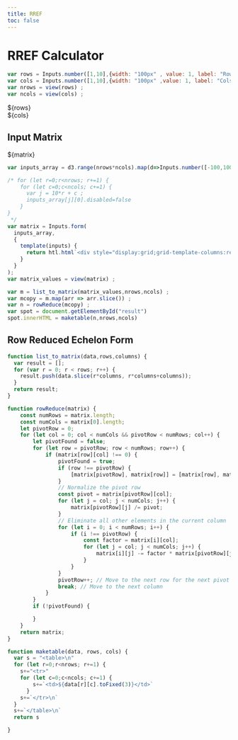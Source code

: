 ```yaml
---
title: RREF
toc: false
---
```


# RREF Calculator
<style>
  form:has([disabled]) {
  background: gray;
}

form [disabled] {
  background: gray;
}

table {
  table-layout: fixed; 
  width: auto;
  margin: 0 auto; 
}

table, th, td {
 width: 100px ;   
 border: 2px solid;
 padding: 5px ; 
}


</style>

```js
var rows = Inputs.number([1,10],{width: "100px" , value: 1, label: "Rows:"}) ; 
var cols = Inputs.number([1,10],{width: "100px" ,value: 1, label: "Cols:"}) ; 
var nrows = view(rows) ; 
var ncols = view(cols) ; 
```
<div class="grid grid-cols-2">
  <div class="card">${rows}</div>
  <div class="card">${cols}</div>
</div>



<div class="grid">
<div class="card" style="margin: auto;">
<h2> Input Matrix </h2>
${matrix}
</div>
</div>

```js
var inputs_array = d3.range(nrows*ncols).map(d=>Inputs.number([-100,100],{value:0,  step:.01, width:"100px;"}))

/* for (let r=0;r<nrows; r+=1) {
    for (let c=0;c<ncols; c+=1) {
      var j = 10*r + c ; 
      inputs_array[j][0].disabled=false
    }
}
 */
var matrix = Inputs.form(
  inputs_array,
  {
    template(inputs) {
      return htl.html`<div style="display:grid;grid-template-columns:repeat(${ncols}, 100px)">${inputs}</div>`;
    }
  }
); 
var matrix_values = view(matrix) ; 
```




```js
var m = list_to_matrix(matrix_values,nrows,ncols) ; 
var mcopy = m.map(arr => arr.slice()) ; 
var n = rowReduce(mcopy) ; 
var spot = document.getElementById("result")
spot.innerHTML = maketable(n,nrows,ncols)
```
<div class="grid">
<div class="card" style="margin: auto;">
<h2> Row Reduced Echelon Form</h2>
<div id="result">
</div>
</div>
</div>

```js
function list_to_matrix(data,rows,columns) {
  var result = [];
  for (var r = 0; r < rows; r++) {
    result.push(data.slice(r*columns, r*columns+columns));
  }
  return result;
}
```
```js
function rowReduce(matrix) {
    const numRows = matrix.length;
    const numCols = matrix[0].length;
    let pivotRow = 0;
    for (let col = 0; col < numCols && pivotRow < numRows; col++) {
        let pivotFound = false;
        for (let row = pivotRow; row < numRows; row++) {
            if (matrix[row][col] !== 0) {
                pivotFound = true;
                if (row !== pivotRow) {
                    [matrix[pivotRow], matrix[row]] = [matrix[row], matrix[pivotRow]]; // Swap rows  
                }
                // Normalize the pivot row
                const pivot = matrix[pivotRow][col];
                for (let j = col; j < numCols; j++) {
                    matrix[pivotRow][j] /= pivot;
                }
                // Eliminate all other elements in the current column
                for (let i = 0; i < numRows; i++) {
                    if (i !== pivotRow) {
                        const factor = matrix[i][col];
                        for (let j = col; j < numCols; j++) {
                            matrix[i][j] -= factor * matrix[pivotRow][j];
                        }
                    }
                }
                pivotRow++; // Move to the next row for the next pivot
                break; // Move to the next column
            }
        }
        if (!pivotFound) {

        }
    }
    return matrix;
}
```

```js
function maketable(data, rows, cols) {
  var s = "<table>\n"
  for (let r=0;r<nrows; r+=1) {
    s+="<tr>"
    for (let c=0;c<ncols; c+=1) {
        s+=`<td>${data[r][c].toFixed(3)}</td>`
      }
    s+=`</tr>\n`
  }
  s+=`</table>\n`
  return s

}
```